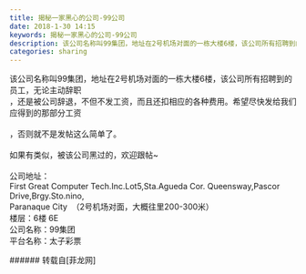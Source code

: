 ```yaml
---
title: 揭秘一家黑心的公司-99公司
date: 2018-1-30 14:15
keywords: 揭秘一家黑心的公司-99公司
description: 该公司名称叫99集团，地址在2号机场对面的一栋大楼6楼，该公司所有招聘到的员工，无论主动辞职，还是被公司辞退，不但不发工资，而且还扣相应的各种费用。希望尽快发给我们应得到的那部分工资，否则就不是发帖这么简单了。如果有类似，被该公司黑过的，欢迎跟帖~公司地址：First Great Computer Tech.Inc.Lot5,Sta.Agueda Cor. Queensway,Pascor Drive,Brgy.Sto.nino,Paranaque City  （2号机场对面，大概往里200-300米）楼层：6楼 6E 公司名称：99集团平台名称：太子彩票
categories: sharing
---
```

<td class="t_f" id="postmessage_1125773">

该公司名称叫99集团，地址在2号机场对面的一栋大楼6楼，该公司所有招聘到的员工，无论主动辞职<br/>
，还是被公司辞退，不但不发工资，而且还扣相应的各种费用。希望尽快发给我们应得到的那部分工资<br/>
<br/>
，否则就不是发帖这么简单了。<br/>
<br/>
如果有类似，被该公司黑过的，欢迎跟帖~<br/>
<br/>
公司地址：<br/>
First Great Computer Tech.Inc.Lot5,Sta.Agueda Cor. Queensway,Pascor Drive,Brgy.Sto.nino,<br/>
Paranaque City  （2号机场对面，大概往里200-300米）<br/>
楼层：6楼 6E <br/>
公司名称：99集团<br/>
平台名称：太子彩票<br/>
</td>
###### 转载自[菲龙网]